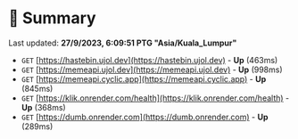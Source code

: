 # 📖 Summary
Last updated: **27/9/2023, 6:09:51 PTG "Asia/Kuala_Lumpur"**

- `GET` [https://hastebin.ujol.dev](https://hastebin.ujol.dev) - **Up** (463ms)
- `GET` [https://memeapi.ujol.dev](https://memeapi.ujol.dev) - **Up** (998ms)
- `GET` [https://memeapi.cyclic.app](https://memeapi.cyclic.app) - **Up** (845ms)
- `GET` [https://klik.onrender.com/health](https://klik.onrender.com/health) - **Up** (368ms)
- `GET` [https://dumb.onrender.com](https://dumb.onrender.com) - **Up** (289ms)
